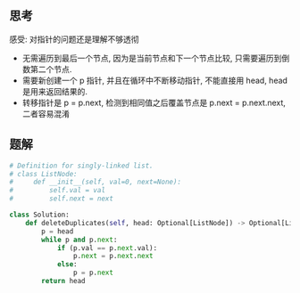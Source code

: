 ## 思考

感受: 对指针的问题还是理解不够透彻

- 无需遍历到最后一个节点, 因为是当前节点和下一个节点比较, 只需要遍历到倒数第二个节点.
- 需要新创建一个 p 指针, 并且在循环中不断移动指针, 不能直接用 head, head 是用来返回结果的.
- 转移指针是 p = p.next, 检测到相同值之后覆盖节点是 p.next = p.next.next, 二者容易混淆

## 题解

```python
# Definition for singly-linked list.
# class ListNode:
#     def __init__(self, val=0, next=None):
#         self.val = val
#         self.next = next

class Solution:
    def deleteDuplicates(self, head: Optional[ListNode]) -> Optional[ListNode]:
        p = head
        while p and p.next:
            if (p.val == p.next.val):
                p.next = p.next.next
            else:
                p = p.next
        return head
```
